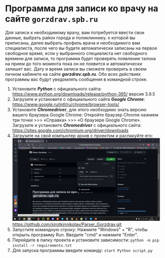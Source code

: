 # Программа для записи ко врачу на сайте `gorzdrav.spb.ru`

Для записи к необходимому врачу, вам потребуется ввести свои данные,
выбрать район города и поликлиннику. к которой вы приписаны, далее выбрать 
профиль врача и необходимого вам специалиста, после чего вы будете автоматически 
записаны на первое свободное время, если у выбранного специалиста нет свободного
времени для записи, то программа будет проверять появление талона на прием
до того момента пока он не появится и автоматически запишет вас. Дату и время записи
вы сможете проверить в своем личном кабинете на сайте ***gorzdrav.spb.ru***. Обо всех
действиях программы вас будут уведомлять сообщения в командной строке.

1. Установите ***Python*** с официального сайта:  https://www.python.org/downloads/release/python-395/ 
версия 3.9.5
2. Загрузите и установите с официального сайта ***Google Chrome***: https://www.google.ru/intl/ru/chrome/browser-tools/
3. Установите ***Chromedriver***, для этого необходимо знать версию вашего браузера Google Chrome:
Откройте браузер Chrome нажмем три точки >>> «Справка» >>> «О браузере Google Chrome».
Загрузите и установите ***Chromedriver*** с официального сайта:
https://sites.google.com/chromium.org/driver/downloads
2. Загрузите на свой компьютер архив с проектом и распакуйте его:
![img.png](picture/img.png)
https://github.com/sirotkinnikolay/Parser_Gorzdrav.git
3. Запустите командную строку:
Нажмите "Windows" + "R", чтобы открыть программу Run. Введите "cmd" и нажмите "Enter".
4. Перейдите в папку проекта и установите зависимости: 
`python -m pip install -r requirements.txt`
5. Для запуска программы введите команду: `start Python script.py`
 